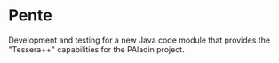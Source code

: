 # Pente

Development and testing for a new Java code module that provides the "Tessera++" capabilities for the PAladin project.
